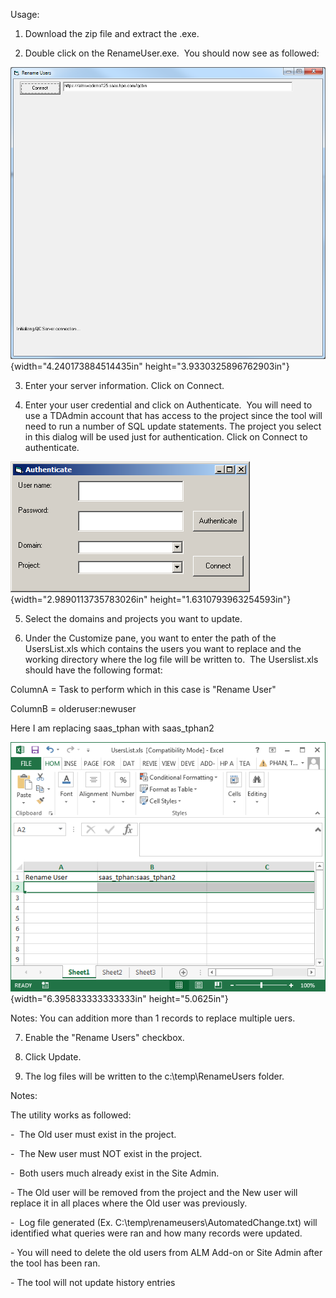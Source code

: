 Usage:

1.  Download the zip file and extract the .exe.

2.  Double click on the RenameUser.exe.  You should now see as followed:

![](./media/media/image1.png){width="4.240173884514435in"
height="3.9330325896762903in"}

3.  Enter your server information. Click on Connect.

4.  Enter your user credential and click on Authenticate.  You will need
    to use a TDAdmin account that has access to the project since the
    tool will need to run a number of SQL update statements. The project
    you select in this dialog will be used just for authentication.
    Click on Connect to authenticate.

![cid:image002.png@01D121EA.C05D9F40](./media/media/image2.png){width="2.9890113735783026in"
height="1.6310793963254593in"}

5.  Select the domains and projects you want to update.

6.  Under the Customize pane, you want to enter the path of the
    UsersList.xls which contains the users you want to replace and the
    working directory where the log file will be written to.  The
    Userslist.xls should have the following format:

ColumnA = Task to perform which in this case is "Rename User"

ColumnB = olderuser:newuser

Here I am replacing saas_tphan with saas_tphan2

![cid:image003.png@01D121EA.C05D9F40](./media/media/image3.png){width="6.395833333333333in"
height="5.0625in"}

Notes: You can addition more than 1 records to replace multiple uers.

7.  Enable the "Rename Users" checkbox.

8.  Click Update.

9.  The log files will be written to the c:\\temp\\RenameUsers folder.

Notes:

The utility works as followed:

-  The Old user must exist in the project.

-  The New user must NOT exist in the project.

-  Both users much already exist in the Site Admin.

\- The Old user will be removed from the project and the New user will
replace it in all places where the Old user was previously.

-  Log file generated (Ex. C:\\temp\\renameusers\\AutomatedChange.txt)
will identified what queries were ran and how many records were updated.

\- You will need to delete the old users from ALM Add-on or Site Admin
after the tool has been ran.

\- The tool will not update history entries
